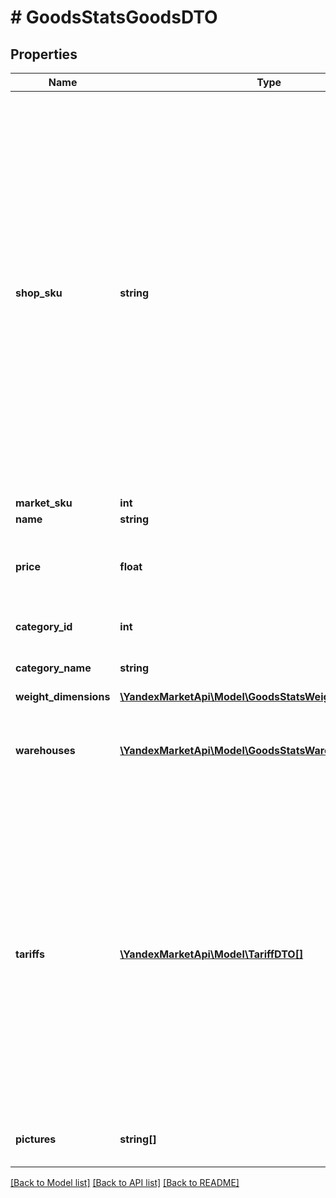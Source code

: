 # # GoodsStatsGoodsDTO

## Properties

Name | Type | Description | Notes
------------ | ------------- | ------------- | -------------
**shop_sku** | **string** | Ваш SKU — идентификатор товара в вашей системе.  Правила использования SKU:  * У каждого товара SKU должен быть свой.  * Уже заданный SKU нельзя освободить и использовать заново для другого товара. Каждый товар должен получать новый идентификатор, до того никогда не использовавшийся в вашем каталоге.  SKU товара можно изменить в кабинете продавца на Маркете. О том, как это сделать, читайте [в Справке Маркета для продавцов](https://yandex.ru/support2/marketplace/ru/assortment/operations/edit-sku).  [Что такое SKU и как его назначать](https://yandex.ru/support/marketplace/assortment/add/index.html#fields) | [optional]
**market_sku** | **int** | SKU на Маркете. | [optional]
**name** | **string** | Название товара. | [optional]
**price** | **float** | Цена на товар в валюте, которая установлена [в кабинете продавца на Маркете](https://partner.market.yandex.ru/). | [optional]
**category_id** | **int** | Идентификатор категории товара на Маркете. | [optional]
**category_name** | **string** | Название категории товара на Маркете. | [optional]
**weight_dimensions** | [**\YandexMarketApi\Model\GoodsStatsWeightDimensionsDTO**](GoodsStatsWeightDimensionsDTO.md) |  | [optional]
**warehouses** | [**\YandexMarketApi\Model\GoodsStatsWarehouseDTO[]**](GoodsStatsWarehouseDTO.md) | Информация о складах, на которых хранится товар.  Параметр не приходит, если товара нет ни на одном складе. | [optional]
**tariffs** | [**\YandexMarketApi\Model\TariffDTO[]**](TariffDTO.md) | Информация о тарифах, по которым нужно заплатить за услуги Маркета.  По некоторым услугам могут возвращаться несколько разных стоимостей. Например, в модели FBS стоимость услуги &#x60;SORTING&#x60; (обработка заказа) зависит от способа отгрузки и количества заказов в отгрузке. Подробнее о тарифах на услуги читайте [в Справке Маркета для продавцов](https://yandex.ru/support2/marketplace/ru/introduction/rates/models/). | [optional]
**pictures** | **string[]** | Ссылки (URL) изображений товара в хорошем качестве. | [optional]

[[Back to Model list]](../../README.md#models) [[Back to API list]](../../README.md#endpoints) [[Back to README]](../../README.md)
